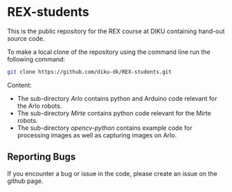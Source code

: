 # REX-students
This is the public repository for the REX course at DIKU containing hand-out source code. 

To make a local clone of the repository using the command line run the following command:
```bash
git clone https://github.com/diku-dk/REX-students.git
``` 

Content:
* The sub-directory *Arlo* contains python and Arduino code relevant for the Arlo robots.
* The sub-directory *Mirte* contains python code relevant for the Mirte robots.
* The sub-directory *opencv-python* contains example code for processing images as well as capturing images on Arlo.

## Reporting Bugs
If you encounter a bug or issue in the code, please create an issue on the github page.
